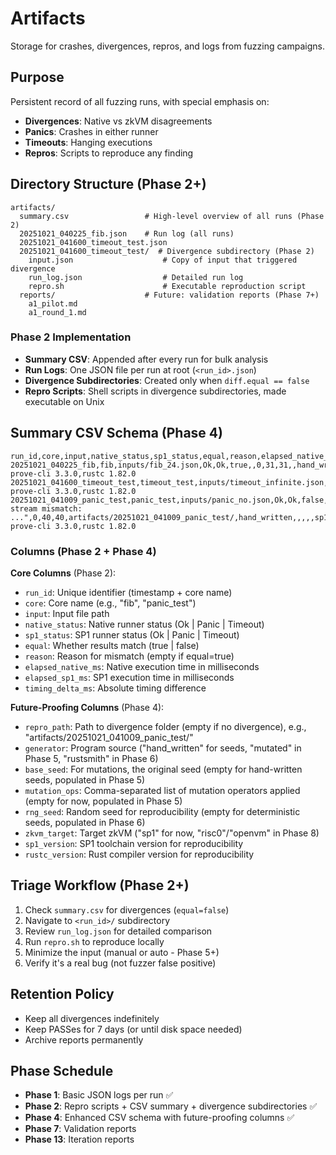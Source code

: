 # Artifacts

Storage for crashes, divergences, repros, and logs from fuzzing campaigns.

## Purpose

Persistent record of all fuzzing runs, with special emphasis on:
- **Divergences**: Native vs zkVM disagreements
- **Panics**: Crashes in either runner
- **Timeouts**: Hanging executions
- **Repros**: Scripts to reproduce any finding

## Directory Structure (Phase 2+)

```
artifacts/
  summary.csv                 # High-level overview of all runs (Phase 2)
  20251021_040225_fib.json    # Run log (all runs)
  20251021_041600_timeout_test.json
  20251021_041600_timeout_test/  # Divergence subdirectory (Phase 2)
    input.json                    # Copy of input that triggered divergence
    run_log.json                  # Detailed run log
    repro.sh                      # Executable reproduction script
  reports/                    # Future: validation reports (Phase 7+)
    a1_pilot.md
    a1_round_1.md
```

### Phase 2 Implementation
- **Summary CSV**: Appended after every run for bulk analysis
- **Run Logs**: One JSON file per run at root (`<run_id>.json`)
- **Divergence Subdirectories**: Created only when `diff.equal == false`
- **Repro Scripts**: Shell scripts in divergence subdirectories, made executable on Unix

## Summary CSV Schema (Phase 4)

```csv
run_id,core,input,native_status,sp1_status,equal,reason,elapsed_native_ms,elapsed_sp1_ms,timing_delta_ms,repro_path,generator,base_seed,mutation_ops,rng_seed,zkvm_target,sp1_version,rustc_version
20251021_040225_fib,fib,inputs/fib_24.json,Ok,Ok,true,,0,31,31,,hand_written,,,,,sp1,cargo-prove-cli 3.3.0,rustc 1.82.0
20251021_041600_timeout_test,timeout_test,inputs/timeout_infinite.json,Timeout,Timeout,true,,30000,30000,0,,hand_written,,,,,sp1,cargo-prove-cli 3.3.0,rustc 1.82.0
20251021_041009_panic_test,panic_test,inputs/panic_no.json,Ok,Ok,false,"commit stream mismatch: ...",0,40,40,artifacts/20251021_041009_panic_test/,hand_written,,,,,sp1,cargo-prove-cli 3.3.0,rustc 1.82.0
```

### Columns (Phase 2 + Phase 4)

**Core Columns** (Phase 2):
- `run_id`: Unique identifier (timestamp + core name)
- `core`: Core name (e.g., "fib", "panic_test")
- `input`: Input file path
- `native_status`: Native runner status (Ok | Panic | Timeout)
- `sp1_status`: SP1 runner status (Ok | Panic | Timeout)
- `equal`: Whether results match (true | false)
- `reason`: Reason for mismatch (empty if equal=true)
- `elapsed_native_ms`: Native execution time in milliseconds
- `elapsed_sp1_ms`: SP1 execution time in milliseconds
- `timing_delta_ms`: Absolute timing difference

**Future-Proofing Columns** (Phase 4):
- `repro_path`: Path to divergence folder (empty if no divergence), e.g., "artifacts/20251021_041009_panic_test/"
- `generator`: Program source ("hand_written" for seeds, "mutated" in Phase 5, "rustsmith" in Phase 6)
- `base_seed`: For mutations, the original seed (empty for hand-written seeds, populated in Phase 5)
- `mutation_ops`: Comma-separated list of mutation operators applied (empty for now, populated in Phase 5)
- `rng_seed`: Random seed for reproducibility (empty for deterministic seeds, populated in Phase 6)
- `zkvm_target`: Target zkVM ("sp1" for now, "risc0"/"openvm" in Phase 8)
- `sp1_version`: SP1 toolchain version for reproducibility
- `rustc_version`: Rust compiler version for reproducibility

## Triage Workflow (Phase 2+)

1. Check `summary.csv` for divergences (`equal=false`)
2. Navigate to `<run_id>/` subdirectory
3. Review `run_log.json` for detailed comparison
4. Run `repro.sh` to reproduce locally
5. Minimize the input (manual or auto - Phase 5+)
6. Verify it's a real bug (not fuzzer false positive)

## Retention Policy

- Keep all divergences indefinitely
- Keep PASSes for 7 days (or until disk space needed)
- Archive reports permanently

## Phase Schedule

- **Phase 1**: Basic JSON logs per run ✅
- **Phase 2**: Repro scripts + CSV summary + divergence subdirectories ✅
- **Phase 4**: Enhanced CSV schema with future-proofing columns ✅
- **Phase 7**: Validation reports
- **Phase 13**: Iteration reports

